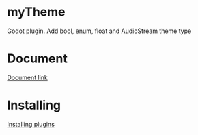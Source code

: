 # myTheme
 Godot plugin. Add bool, enum, float and AudioStream theme type

# Document
[Document link](https://shimo.im/docs/wvdYdjtX3wwQgqWC/)

# Installing
[Installing plugins](https://docs.godotengine.org/en/stable/tutorials/plugins/editor/installing_plugins.html)
